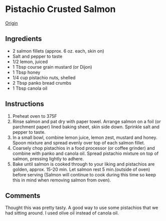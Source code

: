 # Pistachio Crusted Salmon

[Origin](http://www.simplehealthykitchen.com/pistachio-crusted-salmon/)

## Ingredients

 - 2 salmon fillets (approx. 6 oz. each, skin on)
 - Salt and pepper to taste
 - 1/2 lemon, juiced
 - 1 Tbsp course grain mustard (or Dijon)
 - 1 Tbsp honey
 - 1/4 cup pistachio nuts, shelled
 - 2 Tbsp panko bread crumbs
 - 1 Tbsp canola oil

## Instructions

1. Preheat oven to 375F
1. Rinse salmon and pat dry with paper towel. Arrange salmon on a foil (or parchment paper) lined baking sheet, skin side down. Sprinkle salt and pepper to taste.
1. In a small bowl, combine lemon juice, lemon zest, mustard and honey. Spoon mixture and spread evenly over top of each salmon fillet.
1. Coarsely chop pistachios in a food processor (or coffee grinder) and combine with panko and canola oil. Spread pistachio mixture on top of salmon, pressing lightly to adhere.
1. Bake until salmon is cooked through to your liking and pistachios are golden, approx. 15-20 min. Let salmon rest 5 min.(outside of oven) before serving (Salmon will continue to cook during this time so keep this in mind when removing salmon from oven).

## Comments

Thought this was pretty tasty. A good way to use some pistachios that we had sitting around. I used olive oil instead of canola oil.
